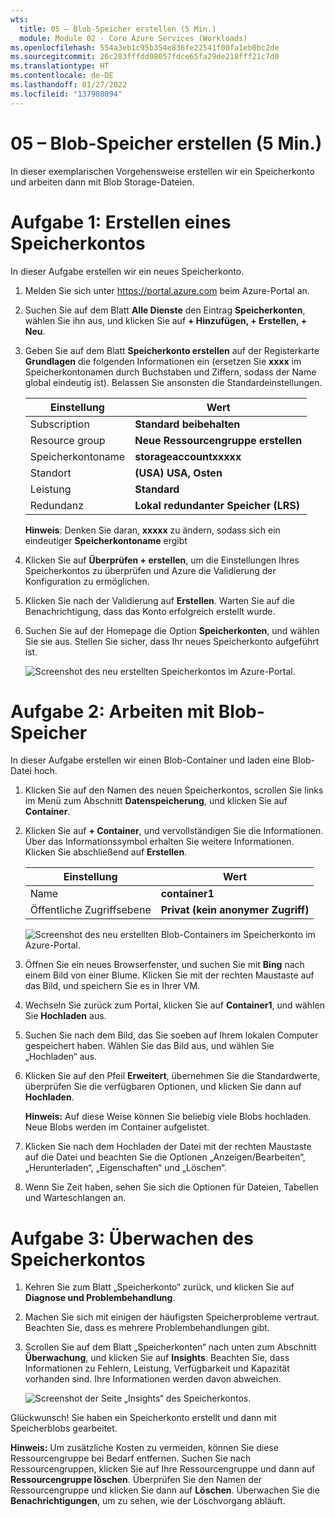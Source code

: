 ```yaml
---
wts:
  title: 05 – Blob-Speicher erstellen (5 Min.)
  module: Module 02 - Core Azure Services (Workloads)
ms.openlocfilehash: 554a3eb1c95b354e836fe22541f00fa1eb0bc2de
ms.sourcegitcommit: 26c283fffdd08057fdce65fa29de218fff21c7d0
ms.translationtype: HT
ms.contentlocale: de-DE
ms.lasthandoff: 01/27/2022
ms.locfileid: "137908094"
---
```

# <a name="05---create-blob-storage-5-min"></a>05 – Blob-Speicher erstellen (5 Min.)

In dieser exemplarischen Vorgehensweise erstellen wir ein Speicherkonto und arbeiten dann mit Blob Storage-Dateien.

# <a name="task-1-create-a-storage-account"></a>Aufgabe 1: Erstellen eines Speicherkontos 

In dieser Aufgabe erstellen wir ein neues Speicherkonto. 

1. Melden Sie sich unter <a href="https://portal.azure.com" target="_blank"><span style="color: #0066cc;" color="#0066cc">https://portal.azure.com</span></a> beim Azure-Portal an.

2. Suchen Sie auf dem Blatt **Alle Dienste** den Eintrag **Speicherkonten**, wählen Sie ihn aus, und klicken Sie auf **+ Hinzufügen, + Erstellen, + Neu**. 

3. Geben Sie auf dem Blatt **Speicherkonto erstellen** auf der Registerkarte **Grundlagen** die folgenden Informationen ein (ersetzen Sie **xxxx** im Speicherkontonamen durch Buchstaben und Ziffern, sodass der Name global eindeutig ist). Belassen Sie ansonsten die Standardeinstellungen.

    | Einstellung | Wert | 
    | --- | --- |
    | Subscription | **Standard beibehalten** |
    | Resource group | **Neue Ressourcengruppe erstellen** |
    | Speicherkontoname | **storageaccountxxxxx** |
    | Standort | **(USA) USA, Osten**  |
    | Leistung | **Standard** |
    | Redundanz | **Lokal redundanter Speicher (LRS)** |
    
    **Hinweis**: Denken Sie daran, **xxxxx** zu ändern, sodass sich ein eindeutiger **Speicherkontoname** ergibt

5. Klicken Sie auf **Überprüfen + erstellen**, um die Einstellungen Ihres Speicherkontos zu überprüfen und Azure die Validierung der Konfiguration zu ermöglichen. 

6. Klicken Sie nach der Validierung auf **Erstellen**. Warten Sie auf die Benachrichtigung, dass das Konto erfolgreich erstellt wurde. 

7. Suchen Sie auf der Homepage die Option **Speicherkonten**, und wählen Sie sie aus. Stellen Sie sicher, dass Ihr neues Speicherkonto aufgeführt ist.

    ![Screenshot des neu erstellten Speicherkontos im Azure-Portal.](../images/0401.png)

# <a name="task-2-work-with-blob-storage"></a>Aufgabe 2: Arbeiten mit Blob-Speicher

In dieser Aufgabe erstellen wir einen Blob-Container und laden eine Blob-Datei hoch. 

1. Klicken Sie auf den Namen des neuen Speicherkontos, scrollen Sie links im Menü zum Abschnitt **Datenspeicherung**, und klicken Sie auf **Container**.

2. Klicken Sie auf **+ Container**, und vervollständigen Sie die Informationen. Über das Informationssymbol erhalten Sie weitere Informationen. Klicken Sie abschließend auf **Erstellen**.


    | Einstellung | Wert |
    | --- | --- |
    | Name | **container1**  |
    | Öffentliche Zugriffsebene| **Privat (kein anonymer Zugriff)** |
  

    ![Screenshot des neu erstellten Blob-Containers im Speicherkonto im Azure-Portal.](../images/0402.png)

4. Öffnen Sie ein neues Browserfenster, und suchen Sie mit **Bing** nach einem Bild von einer Blume. Klicken Sie mit der rechten Maustaste auf das Bild, und speichern Sie es in Ihrer VM. 

6. Wechseln Sie zurück zum Portal, klicken Sie auf **Container1**, und wählen Sie **Hochladen** aus.

5. Suchen Sie nach dem Bild, das Sie soeben auf Ihrem lokalen Computer gespeichert haben. Wählen Sie das Bild aus, und wählen Sie „Hochladen“ aus.

   
6. Klicken Sie auf den Pfeil **Erweitert**, übernehmen Sie die Standardwerte, überprüfen Sie die verfügbaren Optionen, und klicken Sie dann auf **Hochladen**.

    **Hinweis:** Auf diese Weise können Sie beliebig viele Blobs hochladen. Neue Blobs werden im Container aufgelistet.

7. Klicken Sie nach dem Hochladen der Datei mit der rechten Maustaste auf die Datei und beachten Sie die Optionen „Anzeigen/Bearbeiten“, „Herunterladen“, „Eigenschaften“ und „Löschen“. 

8. Wenn Sie Zeit haben, sehen Sie sich die Optionen für Dateien, Tabellen und Warteschlangen an.

# <a name="task-3-monitor-the-storage-account"></a>Aufgabe 3: Überwachen des Speicherkontos

1. Kehren Sie zum Blatt „Speicherkonto“ zurück, und klicken Sie auf **Diagnose und Problembehandlung**. 

2. Machen Sie sich mit einigen der häufigsten Speicherprobleme vertraut. Beachten Sie, dass es mehrere Problembehandlungen gibt.

3. Scrollen Sie auf dem Blatt „Speicherkonten“ nach unten zum Abschnitt **Überwachung**, und klicken Sie auf **Insights**. Beachten Sie, dass Informationen zu Fehlern, Leistung, Verfügbarkeit und Kapazität vorhanden sind. Ihre Informationen werden davon abweichen.

    ![Screenshot der Seite „Insights“ des Speicherkontos.](../images/0403.PNG)

Glückwunsch! Sie haben ein Speicherkonto erstellt und dann mit Speicherblobs gearbeitet.

**Hinweis:** Um zusätzliche Kosten zu vermeiden, können Sie diese Ressourcengruppe bei Bedarf entfernen. Suchen Sie nach Ressourcengruppen, klicken Sie auf Ihre Ressourcengruppe und dann auf **Ressourcengruppe löschen**. Überprüfen Sie den Namen der Ressourcengruppe und klicken Sie dann auf **Löschen**. Überwachen Sie die **Benachrichtigungen**, um zu sehen, wie der Löschvorgang abläuft.
